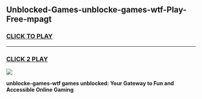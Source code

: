 
## Unblocked-Games-unblocke-games-wtf-Play-Free-mpagt
<h3>
<a href="https://premium76.site?title=unblocke-games-wtf&ref=18A1">CLICK TO PLAY</a></h3>
<hr>

<h3>
<a href="https://premium76.site?title=unblocke-games-wtf&ref=18A1">CLICK 2 PLAY</a>
  
</h3>

<a href="https://premium76.site?title=unblocke-games-wtf&ref=18A1"><img src="https://clearcache.store/games.png"></a>


**unblocke-games-wtf games unblocked: Your Gateway to Fun and Accessible Online Gaming**
